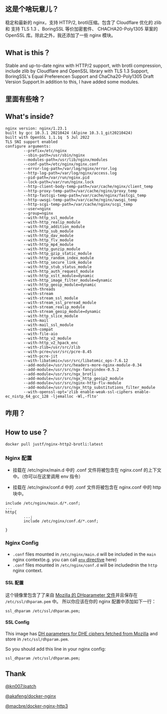 ## 这是个啥玩意儿？
稳定和最新的 nginx，支持 HTTP/2, brotli压缩。包含了 Cloudflare 优化的 zlib 和 支持 TLS 1.3 、BoringSSL 等价加密套件、 CHACHA20-Poly1305 草案的 OpenSSL 库。除此之外，我还添加了一些 nginx 模块。
## What is this？
Stable and up-to-date nginx with HTTP/2 support, with brotli compression, include zlib by Cloudflare and OpenSSL library with TLS 1.3 Support, BoringSSL's Equal Preferencen Support and ChaCha20-Poly1305 Draft Version Support.In addition to this, I have added some modules.

## 里面有些啥？

## What's inside?
```
nginx version: nginx/1.23.1
built by gcc 10.3.1 20210424 (Alpine 10.3.1_git20210424) 
built with OpenSSL 1.1.1q  5 Jul 2022
TLS SNI support enabled
configure arguments: 
        --prefix=/etc/nginx
        --sbin-path=/usr/sbin/nginx
        --modules-path=/usr/lib/nginx/modules
        --conf-path=/etc/nginx/nginx.conf
        --error-log-path=/var/log/nginx/error.log
        --http-log-path=/var/log/nginx/access.log
        --pid-path=/var/run/nginx.pid
        --lock-path=/var/run/nginx.lock
        --http-client-body-temp-path=/var/cache/nginx/client_temp
        --http-proxy-temp-path=/var/cache/nginx/proxy_temp
        --http-fastcgi-temp-path=/var/cache/nginx/fastcgi_temp
        --http-uwsgi-temp-path=/var/cache/nginx/uwsgi_temp
        --http-scgi-temp-path=/var/cache/nginx/scgi_temp
        --user=nginx
        --group=nginx
        --with-http_ssl_module
        --with-http_realip_module
        --with-http_addition_module
        --with-http_sub_module
        --with-http_dav_module
        --with-http_flv_module
        --with-http_mp4_module
        --with-http_gunzip_module
        --with-http_gzip_static_module
        --with-http_random_index_module
        --with-http_secure_link_module 
        --with-http_stub_status_module
        --with-http_auth_request_module 
        --with-http_xslt_module=dynamic 
        --with-http_image_filter_module=dynamic 
        --with-http_geoip_module=dynamic 
        --with-threads 
        --with-stream 
        --with-stream_ssl_module 
        --with-stream_ssl_preread_module 
        --with-stream_realip_module
        --with-stream_geoip_module=dynamic 
        --with-http_slice_module 
        --with-mail 
        --with-mail_ssl_module 
        --with-compat 
        --with-file-aio 
        --with-http_v2_module 
        --with-http_v2_hpack_enc 
        --with-zlib=/usr/src/zlib 
        --with-pcre=/usr/src/pcre-8.45 
        --with-pcre-jit 
        --with-libatomic=/usr/src/libatomic_ops-7.6.12 
        --add-module=/usr/src/headers-more-nginx-module-0.34 
        --add-module=/usr/src/ngx-fancyindex-0.5.2 
        --add-module=/usr/src/ngx_brotli 
        --add-module=/usr/src/ngx_http_geoip2_module 
        --add-module=/usr/src/nginx-http-flv-module 
        --add-module=/usr/src/ngx_http_substitutions_filter_module 
        --with-openssl-opt='zlib enable-weak-ssl-ciphers enable-ec_nistp_64_gcc_128 -ljemalloc -Wl,-flto'
```
## 咋用？
## How to use？

```
docker pull justf/nginx-http2-brotli:latest
```


### Nginx 配置
* 挂载在 /etc/nginx/main.d 中的 .conf 文件将被包含在 nginx.conf 的上下文中。（你可以在这里调用 env 指令）

* 挂载在 /etc/nginx/conf.d 中的 .conf 文件将被包含在 nginx.conf 中的 http 块中。
```
include /etc/nginx/main.d/*.conf;
...
http{
        ...;
        include /etc/nginx/conf.d/*.conf;

}
```
### Nginx Config
* `.conf` files mounted in `/etc/nginx/main.d` will be included in the `main` nginx context(e.g. you can call [`env` directive](http://nginx.org/en/docs/ngx_core_module.html#env) here)
* `.conf` files mounted in `/etc/nginx/conf.d` will be includednin the `http` nginx context.

#### SSL 配置
这个镜像里包含了了来自 [ Mozilla 的 DHparameter 文件](https://ssl-config.mozilla.org/ffdhe2048.txt)并且保存在 ```/etc/ssl/dhparam.pem``` 中。
所以你应该在你的 nginx 配置中添加如下一行：
```
ssl_dhparam /etc/ssl/dhparam.pem;
```
#### SSL Config
This image has [ DH parameters for DHE ciphers fetched from Mozilla](https://ssl-config.mozilla.org/ffdhe2048.txt) and store in `/etc/ssl/dhparam.pem`.

So you should add this line in your nginx config:
```
ssl_dhparam /etc/ssl/dhparam.pem;
```
## Thank

[@kn007/patch](https://github.com/kn007/patch)

[@akafeng/docker-nginx](https://github.com/akafeng/docker-nginx)

[@macbre/docker-nginx-http3](https://www.github.com/macbre/docker-nginx-http3)
